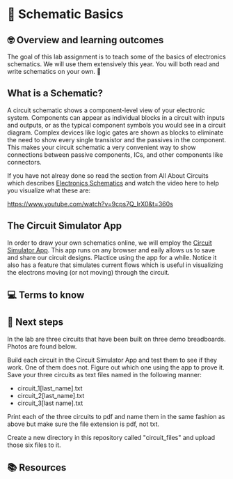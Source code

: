# :robot: Schematic Basics

## 🤓 Overview and learning outcomes 

The goal of this lab assignment is to teach some of the basics of electronics schematics.  We will use them extensively this year.  You will both read and write schematics on your own. 🚀

## What is a Schematic?

A circuit schematic shows a component-level view of your electronic system. Components can appear as individual blocks in a circuit with inputs and outputs, or as the typical component symbols you would see in a circuit diagram. Complex devices like logic gates are shown as blocks to eliminate the need to show every single transistor and the passives in the component. This makes your circuit schematic a very convenient way to show connections between passive components, ICs, and other components like connectors.

If you have not alreay done so read the section from All About Circuits which describes [Electronics Schematics](https://www.allaboutcircuits.com/technical-articles/understanding-schematics/) and watch the video here to help you visualize what these are:

https://www.youtube.com/watch?v=9cps7Q_IrX0&t=360s

## The Circuit Simulator App

In order to draw your own schematics online, we will employ the [Circuit Simulator App](https://thumbsdb.herokuapp.com/circuit/).  This app runs on any browser and eaily allows us to save and share our circuit designs.  Plactice using the app for a while.  Notice it also has a feature that simulates current flows which is useful in visualizing the electrons moving (or not moving) through the circuit.

## 💻 Terms to know

## 📝 Next steps
In the lab are three circuits that have been built on three demo breadboards.  Photos are found below.


Build each circuit in the Circuit Simulator App and test them to see if they work.  One of them does not.  Figure out which one using the app to prove it.  Save your three circuits as text files named in the following manner:

- circuit_1[last_name].txt
- circuit_2[last_name].txt
- circuit_3[last name].txt

Print each of the three circuits to pdf and name them in the same fashion as above but make sure the file extension is pdf, not txt.

Create a new directory in this repository called "circuit_files" and upload those six files to it.

## 📚  Resources 
